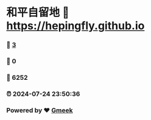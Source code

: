 # 和平自留地 :link: https://hepingfly.github.io 
### :page_facing_up: [3](https://hepingfly.github.io/tag.html) 
### :speech_balloon: 0 
### :hibiscus: 6252 
### :alarm_clock: 2024-07-24 23:50:36 
### Powered by :heart: [Gmeek](https://github.com/Meekdai/Gmeek)
